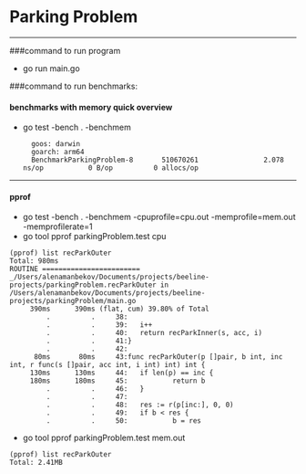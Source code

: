 # Parking Problem

---

###command to run program 
- go run main.go

###command to run benchmarks:
#### benchmarks with memory quick overview
- go test -bench . -benchmem
  
  ````
    goos: darwin 
    goarch: arm64 
    BenchmarkParkingProblem-8       510670261                2.078 ns/op           0 B/op          0 allocs/op
  ````
  
---
#### pprof
- go test -bench . -benchmem -cpuprofile=cpu.out -memprofile=mem.out -memprofilerate=1
- go tool pprof parkingProblem.test cpu
```
(pprof) list recParkOuter
Total: 980ms
ROUTINE ======================== _/Users/alenamanbekov/Documents/projects/beeline-projects/parkingProblem.recParkOuter in /Users/alenamanbekov/Documents/projects/beeline-projects/parkingProblem/main.go
     390ms      390ms (flat, cum) 39.80% of Total
         .          .     38:
         .          .     39:   i++
         .          .     40:   return recParkInner(s, acc, i)
         .          .     41:}
         .          .     42:
      80ms       80ms     43:func recParkOuter(p []pair, b int, inc int, r func(s []pair, acc int, i int) int) int {
     130ms      130ms     44:   if len(p) == inc {
     180ms      180ms     45:           return b
         .          .     46:   }
         .          .     47:
         .          .     48:   res := r(p[inc:], 0, 0)
         .          .     49:   if b < res {
         .          .     50:           b = res

```

- go tool pprof parkingProblem.test mem.out
```
(pprof) list recParkOuter
Total: 2.41MB
```
